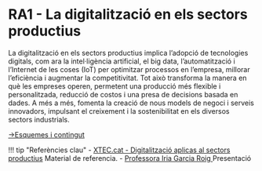 # RA1 - La digitalització en els sectors productius

La digitalització en els sectors productius implica l’adopció de tecnologies digitals, com ara la intel·ligència artificial, el big data, l’automatització i l’Internet de les coses (IoT) per optimitzar processos en l’empresa, millorar l’eficiència i augmentar la competitivitat. Tot això transforma la manera en què les empreses operen, permetent una producció més flexible i personalitzada, reducció de costos i una presa de decisions basada en dades. A més a més, fomenta la creació de nous models de negoci i serveis innovadors, impulsant el creixement i la sostenibilitat en els diversos sectors industrials.

[->Esquemes i contingut](RA1.md)

!!! tip "Referències clau"
    - [XTEC.cat - Digitalització aplicas al sectors productius](https://ioc.xtec.cat/materials/FP/Recursos/fp_trs_dasp_/web/fp_trs_dasp_htmlindex/index.html) Material de referencia.
    - [Professora Iria Garcia Roig ](https://es.scribd.com/document/838930100/Digitalitzacio-aplicada-en-sectors-productius) Presentació